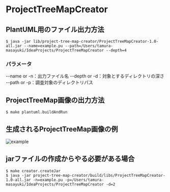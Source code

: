 # ProjectTreeMapCreator 
## PlantUML用のファイル出力方法
```shell
$ java -jar lib/project-tree-map-creator/ProjectTreeMapCreator-1.0-all.jar --name=example.pu --path=/Users/tamura-masayuki/IdeaProjects/ProjectTreeMapCreator --depth=4
```
### パラメータ
--name or -n：出力ファイル名
--depth or -d：対象とするディレクトリの深さ
--path or -p：調査対象のディレクトリパス

## ProjectTreeMap画像の出力方法
```shell
$ make plantuml.buildAndRun
```

## 生成されるProjectTreeMap画像の例
![example](https://user-images.githubusercontent.com/93519300/143557970-901e65d5-cc6c-495d-a1b4-4ab37e39de0d.png)


## jarファイルの作成からやる必要がある場合
```shell
$ make creator.createJar
$ java -jar project-tree-map-creator/build/libs/ProjectTreeMapCreator-1.0-all.jar -n=example.pu -p=/Users/tamura-masayuki/IdeaProjects/ProjectTreeMapCreator -d=2
```
